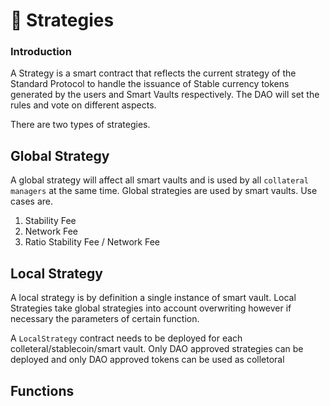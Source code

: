 # 📔 Strategies

### Introduction

A Strategy is a smart contract that reflects the current strategy of the Standard Protocol to handle the issuance of Stable currency tokens generated by the users and Smart Vaults respectively. The DAO will set the rules and vote on different aspects.

There are two types of strategies.

## Global Strategy

A global strategy will affect all smart vaults and is used by all `collateral managers` at the same time. Global strategies are used by smart vaults. Use cases are.

1. Stability Fee&#x20;
2. Network Fee
3. Ratio Stability Fee / Network Fee

## Local Strategy

A local strategy is by definition a single instance of smart vault. Local Strategies take global strategies into account overwriting however if necessary the parameters of certain function.

A `LocalStrategy` contract needs to be deployed for each colleteral/stablecoin/smart vault. Only DAO approved strategies can be deployed and only DAO approved tokens can be used as colletoral&#x20;



## Functions



